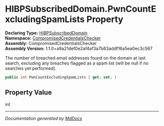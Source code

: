 ﻿<!--  
  <auto-generated>   
    The contents of this file were generated by a tool.  
    Changes to this file may be list if the file is regenerated  
  </auto-generated>   
-->

# HIBPSubscribedDomain.PwnCountExcludingSpamLists Property

**Declaring Type:** [HIBPSubscribedDomain](../index.md)  
**Namespace:** [CompromisedCredentialsChecker](../../index.md)  
**Assembly:** CompromisedCredentialsChecker  
**Assembly Version:** 1.1.0+a9a21def0e2af4af3a7b63addf16a5ea0ec3c567

The number of breached email addresses found on the domain at last search, excluding any breaches flagged as a spam list (will be null if no searches yet performed).

```csharp
public int PwnCountExcludingSpamLists { get; set; }
```

## Property Value

int

___

*Documentation generated by [MdDocs](https://github.com/ap0llo/mddocs)*
